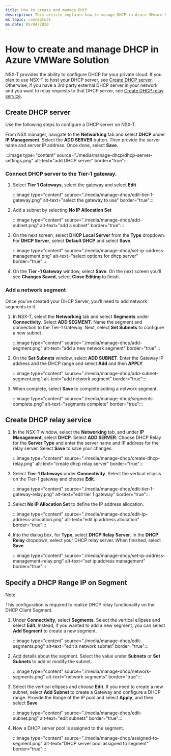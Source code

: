 ```yaml
---
title: How to create and manage DHCP
description: This article explains how to manage DHCP in Azure VMware Solution.
ms.topic: conceptual
ms.date: 05/04/2020
---
```

# How to create and manage DHCP in Azure VMWare Solution

NSX-T provides the ability to configure DHCP for your private cloud. If you plan to use NSX-T to host your DHCP server, see [Create DHCP server](#create-dhcp-server). Otherwise, if you have a 3rd party external DHCP server in your network and you want to relay requests to that DHCP server, see [Create DHCP relay service](#create-dhcp-relay-service).

## Create DHCP server

Use the following steps to configure a DHCP server on NSX-T.

From NSX manager, navigate to the **Networking** tab and select **DHCP** under **IP Management**. Select the **ADD SERVER** button. Then provide the server name and server IP address. Once done, select **Save**.

:::image type="content" source="./media/manage-dhcp/dhcp-server-settings.png" alt-text="add DHCP server" border="true":::

### Connect DHCP server to the Tier-1 gateway.

1. Select **Tier 1 Gateways**, select the gateway and select **Edit**

   :::image type="content" source="./media/manage-dhcp/edit-tier-1-gateway.png" alt-text="select the gateway to use" border="true":::

1. Add a subnet by selecting **No IP Allocation Set**

   :::image type="content" source="./media/manage-dhcp/add-subnet.png" alt-text="add a subnet" border="true":::

1. On the next screen, select **DHCP Local Server** from the **Type** dropdown. For **DHCP Server**, select **Default DHCP** and select **Save**.

   :::image type="content" source="./media/manage-dhcp/set-ip-address-management.png" alt-text="select options for dhcp server" border="true":::

1. On the **Tier -1 Gateway** window, select **Save**. On the next screen you'll see **Changes Saved**, select **Close Editing** to finish.

### Add a network segment

Once you've created your DHCP Server, you'll need to add network segments to it.

1. In NSX-T, select the **Networking** tab and select **Segments** under **Connectivity**. Select **ADD SEGMENT**. Name the segment and connection to the Tier-1 Gateway. Next, select **Set Subnets** to configure a new subnet. 

   :::image type="content" source="./media/manage-dhcp/add-segment.png" alt-text="add a new network segment" border="true":::

1. On the **Set Subnets** window, select **ADD SUBNET**. Enter the Gateway IP address and the DHCP range and select **Add** and then **APPLY**

   :::image type="content" source="./media/manage-dhcp/add-subnet-segment.png" alt-text="add network segment" border="true":::

1. When complete, select **Save** to complete adding a network segment.

   :::image type="content" source="./media/manage-dhcp/segments-complete.png" alt-text="segments complete" border="true":::

## Create DHCP relay service

1. In the NSX-T window, select the **Networking** tab, and under **IP Management**, select **DHCP**. Select **ADD SERVER**. Choose DHCP Relay for the **Server Type** and enter the server name and IP address for the relay server. Select **Save** to save your changes.

   :::image type="content" source="./media/manage-dhcp/create-dhcp-relay.png" alt-text="create dhcp relay server" border="true":::

1. Select **Tier-1 Gateways** under **Connectivity**. Select the vertical ellipsis on the Tier-1 gateway and choose **Edit**.

   :::image type="content" source="./media/manage-dhcp/edit-tier-1-gateway-relay.png" alt-text="edit tier 1 gateway" border="true":::

1. Select **No IP Allocation Set** to define the IP address allocation.

   :::image type="content" source="./media/manage-dhcp/edit-ip-address-allocation.png" alt-text="edit ip address allocation" border="true":::

1. Into the dialog box, for **Type**, select **DHCP Relay Server**. In the **DHCP Relay** dropdown, select your DHCP relay server. When finished, select **Save**

   :::image type="content" source="./media/manage-dhcp/set-ip-address-management-relay.png" alt-text="set ip address management" border="true":::

## Specify a DHCP Range IP on Segment

> [!NOTE]
> This configuration is required to realize DHCP relay functionality on the DHCP Client Segment. 

1. Under **Connectivity**, select **Segments**. Select the vertical ellipses and select **Edit**. Instead, if you wanted to add a new segment, you can select **Add Segment** to create a new segment.

   :::image type="content" source="./media/manage-dhcp/edit-segments.png" alt-text="edit a network subnet" border="true":::

1. Add details about the segment. Select the value under **Subnets** or **Set Subnets** to add or modify the subnet.

   :::image type="content" source="./media/manage-dhcp/network-segments.png" alt-text="network segments" border="true":::

1. Select the vertical ellipses and choose **Edit**. If you need to create a new subnet, select **Add Subnet** to create a Gateway and configure a DHCP range. Provide the Range of the IP pool and select **Apply**, and then select **Save**

   :::image type="content" source="./media/manage-dhcp/edit-subnet.png" alt-text="edit subnets" border="true":::

1. Now a DHCP server pool is assigned to the segment.

   :::image type="content" source="./media/manage-dhcp/assigned-to-segment.png" alt-text="DHCP server pool assigned to segment" border="true":::

